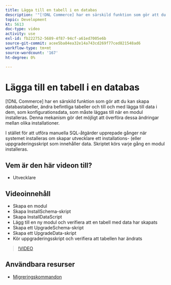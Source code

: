 ```yaml
---
title: Lägga till en tabell i en databas
description: '"[!DNL Commerce] har en särskild funktion som gör att du kan skapa databastabeller, ändra befintliga tabeller och till och med lägga till data i dem."'
topic: Development
kt: 5613
doc-type: video
activity: use
exl-id: fb222752-5689-4f87-94cf-a61ed7005e6b
source-git-commit: acee5ba84ea32e14a743cd269f77ced821548ad6
workflow-type: tm+mt
source-wordcount: '167'
ht-degree: 0%

---
```


# Lägga till en tabell i en databas

[!DNL Commerce] har en särskild funktion som gör att du kan skapa databastabeller, ändra befintliga tabeller och till och med lägga till data i dem, som konfigurationsdata, som måste läggas till när en modul installeras. Denna mekanism gör det möjligt att överföra dessa ändringar mellan olika installationer.

I stället för att utföra manuella SQL-åtgärder upprepade gånger när systemet installeras om skapar utvecklare ett installations- (eller uppgraderingsskript som innehåller data. Skriptet körs varje gång en modul installeras.

## Vem är den här videon till?

- Utvecklare

## Videoinnehåll

- Skapa en modul
- Skapa InstallSchema-skript
- Skapa InstallDataScript
- Lägg till en ny modul och verifiera att en tabell med data har skapats
- Skapa ett UpgradeSchema-skript
- Skapa ett UpgradeData-skript
- Kör uppgraderingsskript och verifiera att tabellen har ändrats

>[!VIDEO](https://video.tv.adobe.com/v/35791?quality=12&learn=on)

## Användbara resurser

- [Migreringskommandon](https://devdocs.magento.com/guides/v2.4/extension-dev-guide/declarative-schema/migration-commands.html)
